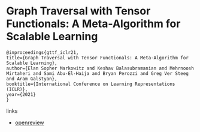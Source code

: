 # Graph Traversal with Tensor Functionals: A Meta-Algorithm for Scalable Learning

```
@inproceedings{gttf_iclr21,
title={Graph Traversal with Tensor Functionals: A Meta-Algorithm for Scalable Learning},
author={Elan Sopher Markowitz and Keshav Balasubramanian and Mehrnoosh Mirtaheri and Sami Abu-El-Haija and Bryan Perozzi and Greg Ver Steeg and Aram Galstyan},
booktitle={International Conference on Learning Representations (ICLR)},
year={2021}
}
```

links
- [openreview](https://openreview.net/forum?id=6DOZ8XNNfGN)

